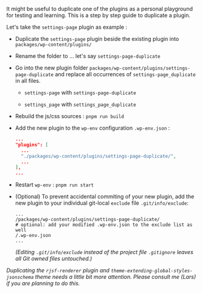 It might be useful to duplicate one of the plugins as a personal playground for testing and learning. This is a step by step guide to duplicate a plugin.

Let's take the `settings-page` plugin as example :

- Duplicate the `settings-page` plugin beside the existing plugin into `packages/wp-content/plugins/`

- Rename the folder to ... let's say `settings-page-duplicate`

- Go into the new plugin folder `packages/wp-content/plugins/settings-page-duplicate` and replace all occurrences of  `settings-page_duplicate` in all files.

  - `settings-page` with `settings-page-duplicate`

  - `settings_page` with `settings_page_duplicate`

- Rebuild the js/css sources : `pnpm run build`

- Add the new plugin to the `wp-env` configuration `.wp-env.json` :

  ```json
  ...
  "plugins": [
    ...
    "./packages/wp-content/plugins/settings-page-duplicate/",
    ...
  ],
  ...
  ```

- Restart `wp-env` : `pnpm run start`

- (Optional) To prevent accidental commiting of your new plugin, add the new plugin to your individual git-local `exclude` file `.git/info/exclude`:

  ```
  ...
  /packages/wp-content/plugins/settings-page-duplicate/
  # optional: add your modified .wp-env.json to the exclude list as well
  /.wp-env.json
  ...
  ```

  _(Editing `.git/info/exclude` instead of the project file `.gitignore` leaves all Git owned files untouched.)_

_Duplicating the `rjsf-renderer` plugin and `theme-extending-global-styles-jsonschema` theme needs a little bit more attention. Please consult me (Lars) if you are planning to do this._
